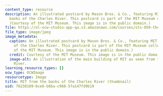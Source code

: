 ```yaml
---
content_type: resource
description: An illustrated postcard by Mason Bros. & Co., featuring MIT from the
  banks of the Charles River. This postcard is part of the MIT Museum collections.
  (Courtesy of the MIT Museum. This image is in the public domain.)
file: https://ol-ocw-studio-app-qa.s3.amazonaws.com/courses/sts-050-the-history-of-mit-spring-2016/762381896ce6b6bac96857a147fd9b19_STS-050S16-th.jpg
file_type: image/jpeg
image_metadata:
  caption: An illustrated postcard by Mason Bros. & Co., featuring MIT from the banks
    of the Charles River. This postcard is part of the MIT Museum collections. (Courtesy
    of the MIT Museum. This image is in the public domain.)
  credit: Courtesy of the MIT Museum. This image is in the public domain.
  image-alt: An illustration of the main building of MIT as seen from the Charles
    River.
learning_resource_types: []
ocw_type: OCWImage
resourcetype: Image
title: MIT from the banks of the Charles River (thumbnail)
uid: 76238189-6ce6-b6ba-c968-57a147fd9b19
---
```

